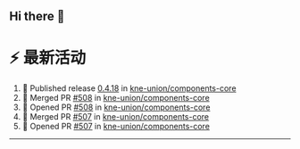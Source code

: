 ## Hi there 👋

<!--

**Here are some ideas to get you started:**

🙋‍♀️ A short introduction - what is your organization all about?
🌈 Contribution guidelines - how can the community get involved?
👩‍💻 Useful resources - where can the community find your docs? Is there anything else the community should know?
🍿 Fun facts - what does your team eat for breakfast?
🧙 Remember, you can do mighty things with the power of [Markdown](https://docs.github.com/github/writing-on-github/getting-started-with-writing-and-formatting-on-github/basic-writing-and-formatting-syntax)
-->


# ⚡ 最新活动

<!--START_SECTION:activity-->
1. 🚀 Published release [0.4.18](https://github.com/kne-union/components-core/releases/tag/0.4.18) in [kne-union/components-core](https://github.com/kne-union/components-core)
2. 🎉 Merged PR [#508](https://github.com/kne-union/components-core/pull/508) in [kne-union/components-core](https://github.com/kne-union/components-core)
3. 💪 Opened PR [#508](https://github.com/kne-union/components-core/pull/508) in [kne-union/components-core](https://github.com/kne-union/components-core)
4. 🎉 Merged PR [#507](https://github.com/kne-union/components-core/pull/507) in [kne-union/components-core](https://github.com/kne-union/components-core)
5. 💪 Opened PR [#507](https://github.com/kne-union/components-core/pull/507) in [kne-union/components-core](https://github.com/kne-union/components-core)
<!--END_SECTION:activity-->

---
